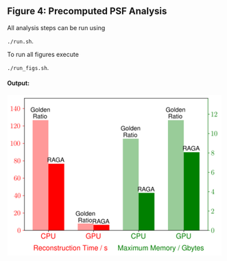 ## Figure 4: Precomputed PSF Analysis

All analysis steps can be run using

`./run.sh`.

To run all figures execute

`./run_figs.sh`.

#### Output:
<img src="figure_ref.png" alt="Figure 4" width="500"/>
